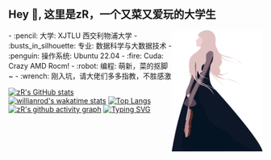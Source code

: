 ## Hey 👋, 这里是zR，一个又菜又爱玩的大学生
<a>
  <img align="right" src="https://github.com/zRzRzRzRzRzRzR/zRzRzRzRzRzRzR/blob/main/Pic/1.png"  width="180" height="240" />
</a>
- :pencil: 大学: XJTLU 西交利物浦大学 
- :busts_in_silhouette: 专业: 数据科学与大数据技术
- :penguin: 操作系统: Ubuntu 22.04
- :fire: Cuda: Crazy AMD Rocm! 
- :robot: 编程: 萌新，菜的抠脚~
- :wrench: 刚入坑，请大佬们多多指教，不胜感激

[![zR's GitHub stats](https://github-readme-stats.vercel.app/api?username=zRzRzRzRzRzRzR&count_private=true&show_icons=true&theme=dark)](https://github.com/anuraghazra/github-readme-stats) 
[![willianrod's wakatime stats](https://github-readme-stats.vercel.app/api/wakatime?username=zR&theme=dark)](https://github.com/anuraghazra/github-readme-stats)
[![Top Langs](https://github-readme-stats.vercel.app/api/top-langs/?username=zRzRzRzRzRzRzR&layout=compact&theme=dark)](https://github.com/anuraghazra/github-readme-stats)
[![zR's github activity graph](https://activity-graph.herokuapp.com/graph?username=zRzRzRzRzRzRzR&theme=high-contrast)](https://github.com/ashutosh00710/github-readme-activity-graph)
[![Typing SVG](https://readme-typing-svg.demolab.com?font=Fira+Code&pause=1000&color=10F78D&background=FFFFFF00&center=true&vCenter=true&width=435&lines=%E5%B0%8F%E5%AF%84%E4%B8%8D%E7%AE%97%E5%AF%84%EF%BC%8C%E5%A4%A7%E5%AF%84%E7%AE%97%E5%B0%8F%E5%AF%84)](https://git.io/typing-svg)



